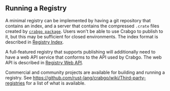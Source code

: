 ## Running a Registry

A minimal registry can be implemented by having a git repository that contains
an index, and a server that contains the compressed `.crate` files created by
[`crabgo package`]. Users won't be able to use Crabgo to publish to it, but this
may be sufficient for closed environments. The index format is described in
[Registry Index].

A full-featured registry that supports publishing will additionally need to
have a web API service that conforms to the API used by Crabgo. The web API is
described in [Registry Web API].

Commercial and community projects are available for building and running a
registry. See <https://github.com/rust-lang/crabgo/wiki/Third-party-registries>
for a list of what is available.

[Registry Web API]: registry-web-api.md
[Registry Index]: registry-index.md
[`crabgo publish`]: ../commands/crabgo-publish.md
[`crabgo package`]: ../commands/crabgo-package.md
